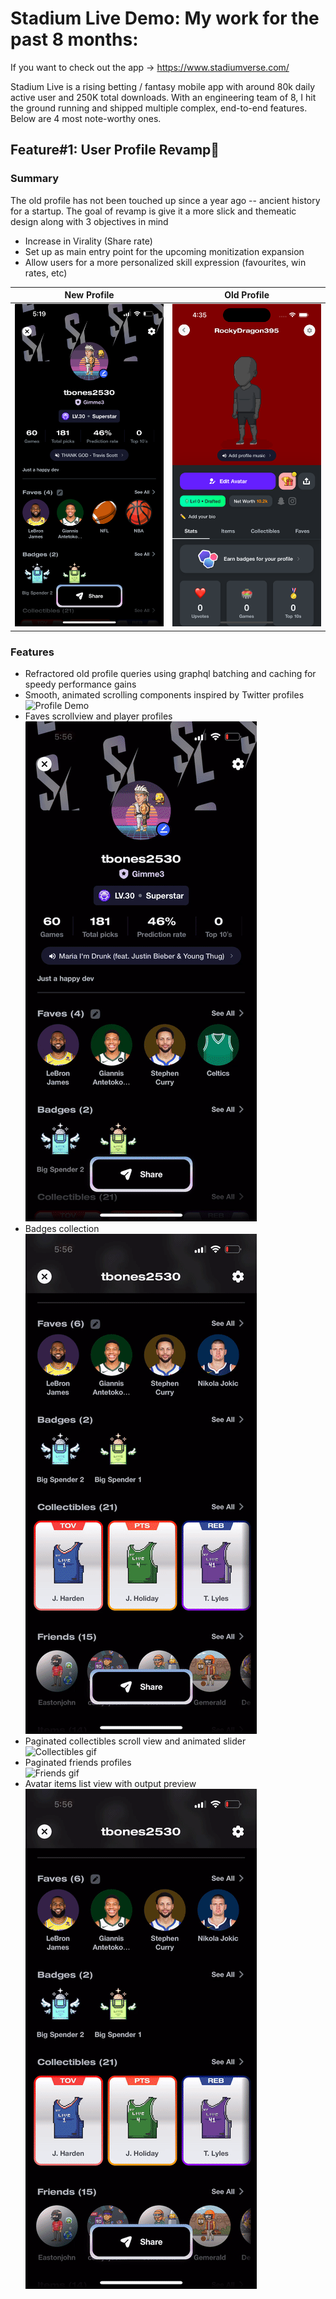 # Stadium Live Demo: My work for the past 8 months:

If you want to check out the app -> https://www.stadiumverse.com/

Stadium Live is a rising betting / fantasy mobile app with around 80k daily active user and 250K total downloads. With an engineering team of 8,
I hit the ground running and shipped multiple complex, end-to-end features. Below are 4 most note-worthy ones.

## Feature#1: User Profile Revamp📱

### Summary
The old profile has not been touched up since a year ago -- ancient history for a startup. The goal of revamp is give it a more slick and themeatic design along with 3 objectives in mind
  - Increase in Virality (Share rate)
  - Set up as main entry point for the upcoming monitization expansion
  - Allow users for a more personalized skill expression (favourites, win rates, etc)

New Profile             |  Old Profile
:-------------------------:|:-------------------------:
![](Profiles/profile_new.png)  |  ![](Profiles/profile_old.png)


### Features
<ul>
  <li>Refractored old profile queries using graphql batching and caching for speedy performance gains <br>
  </li>
  <li>Smooth, animated scrolling components inspired by Twitter profiles <br>
    <img src="Profiles/intro.gif" alt="Profile Demo">
  </li>
  <li>Faves scrollview and player profiles <br>
    <img src="Profiles/faves.gif" alt="Faves gif">
  </li>
  <li>Badges collection <br>
    <img src="Profiles/badges.gif" alt="Badges gif">
  </li>
  <li>Paginated collectibles scroll view and animated slider <br>
    <img src="Profiles/collectibles.gif" alt="Collectibles gif">
  </li>
  <li>Paginated friends profiles <br>
    <img src="Profiles/friends.gif" alt="Friends gif">
  </li>
  <li>Avatar items list view with output preview <br>
    <img src="Profiles/badges.gif" alt="Items gif">
  </li>
</ul>

